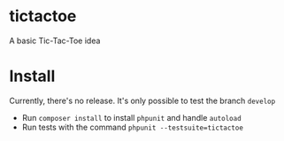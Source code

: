 # tictactoe
A basic Tic-Tac-Toe idea

# Install

Currently, there's no release. It's only possible to test the branch `develop`

- Run `composer install` to install `phpunit` and handle `autoload`
- Run tests with the command `phpunit --testsuite=tictactoe`